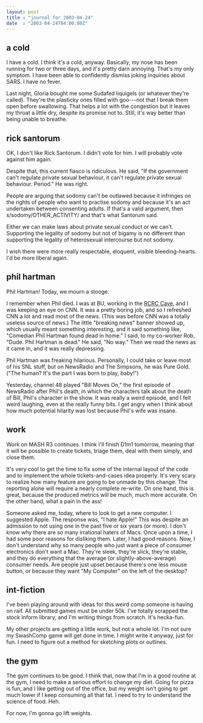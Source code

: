 ```yaml
---
layout: post
title : "journal for 2003-04-24"
date  : "2003-04-24T04:00:00Z"
---
```



## a cold

I have a cold.  I think it's a cold, anyway.  Basically, my nose has been running for two or three days, and it's pretty darn annoying.  That's my only symptom.  I have been able to confidently dismiss joking inquiries about SARS. I have no fever.

Last night, Gloria bought me some Sudafed liquigels (or whatever they're called).  They're the plasticky ones filled with goo---not that I break them open before swallowing.  That helps a lot with the congestion but it leaves my throat a little dry, despite its promise not to.  Still, it's way better than being unable to breathe.

## rick santorum

OK, I don't like Rick Santorum.  I didn't vote for him.  I will probably vote against him again.

Despite that, this current fiasco is ridiculous.  He said, "If the government can't regulate private sexual behaviour, it can't regulate private sexual behaviour.  Period."  He was right.

People are arguing that sodomy can't be outlawed because it infringes on the rights of people who want to practise sodomy and because it's an act undertaken between consenting adults.  If that's a valid argument, then s/sodomy/OTHER_ACTIVITY/ and that's what Santorum said.

Either we can make laws about private sexual conduct or we can't.  Supporting the legality of sodomy but not of bigamy is no different than supporting the legality of heterosexual intercourse but not sodomy.

I wish there were more really respectable, eloquent, visible bleeding-hearts. I'd be more liberal again.

## phil hartman

Phil Hartman!  Today, we mourn a stooge.

I remember when Phil died.  I was at BU, working in the <a href='/images/work/rcrc'>RCRC Cave</a>, and I was keeping an eye on CNN.  It was a pretty boring job, and so I refreshed CNN a lot and read most of the news.  (This was before CNN was a totally useless source of news.)  The little "breaking news" banner showed up, which usually meant something interesting, and it said something like, "Comedian Phil Hartman found dead in home."  I said, to my co-worker Rob, "Dude.  Phil Hartman is dead."  He said, "No way." Then we read the news as it came in, and it was really depressing.

Phil Hartman was freaking hilarious.  Personally, I could take or leave most of his SNL stuff, but on NewsRadio and The Simpsons, he was Pure Gold.  ("The human?  It's the part I was born to play, baby!")

Yesterday, channel 48 played "Bill Moves On," the first episode of NewsRadio after Phil's death, in which the characters talk about the death of Bill, Phil's character in the show.  It was really a weird episode, and I felt weird laughing, even at the really funny bits.  I get angry when I think about how much potential hilarity was lost because Phil's wife was insane.

## work

Work on MASH R3 continues.  I think I'll finish D1m1 tomorrow, meaning that it will be possible to create tickets, triage them, deal with them simply, and close them.

It's very cool to get the time to fix some of the internal layout of the code and to implement the whole tickets-and-cases idea properly.  It's very scary to realize how many feature are going to be unmade by this change.  The reporting alone will require a nearly complete re-write.  On one hand, this is great, because the produced metrics will be much, much more accurate.  On the other hand, what a pain in the ass!

Someone asked me, today, where to look to get a new computer.  I suggested Apple.  The response was, "I hate Apple!"  This was despite an admission to not using one in the past five or six years (or more).  I don't know why there are so many irrational haters of Macs.  Once upon a time, I had some poor reasons for disliking them.  Later, I had good reasons.  Now, I don't understand why so many people who just want a piece of consumer electronics don't want a Mac. They're sleek, they're slick, they're stable, and they do everything that the average (or slightly-above-average) consumer needs.  Are people just upset because there's one less mouse button, or because they want "My Computer" on the left of the desktop?

## int-fiction

I've been playing around with ideas for this weird comp someone is having on raif.  All submitted games must be under 50k.  I've totally scrapped the stock Inform library, and I'm writing things from scratch.  It's hecka-fun.

My other projects are getting a little work, but not a whole lot.  I'm not sure my SwashComp game will get done in time.  I might write it anyway, just for fun.  I need to figure out a method for sketching plots or outlines.

## the gym

The gym continues to be good.  I think that, now that I'm in a good routine at the gym, I need to make a serious effort to change my diet.  Going for pizza is fun, and I like getting out of the office, but my weight isn't going to get much lower if I keep consuming all that fat.  I need to try to understand the science of food.  Heh.

For now, I'm gonna go lift weights.

